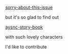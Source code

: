 [sorry-about-this-issue](https://github.com/rust-lang/async-book/issues/166)

but it's so glad to find out

[aysnc-story-book](https://rust-lang.github.io/wg-async/CHARTER.html)

with such lovely characters

I'd like to contribute